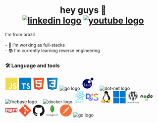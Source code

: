 ###

<h1 align="center">hey guys 👋
<div align="center">
  <a href="https://www.linkedin.com/in/roniere-marques-b1523b323/"><img src="https://img.shields.io/static/v1?message=LinkedIn&logo=linkedin&label=&color=0077B5&logoColor=white&labelColor=&style=for-the-badge" height="25" alt="linkedin logo"  /></a>
  <a href="https://www.youtube.com/@ronieremarquesjs">
  <img src="https://img.shields.io/static/v1?message=Youtube&logo=youtube&label=&color=FF0000&logoColor=white&labelColor=&style=for-the-badge" height="25" alt="youtube logo"  /></a>
</div>
</h1>

<p align="left">I'm from brazil<br><br>- 🔭 I’m working as full-stacks<br>- 📚 I'm currently learning reverse engineering</p>

###

<h3 align="left">🛠 Language and tools</h3>

###

<div align="left">
  <img src="https://raw.githubusercontent.com/devicons/devicon/6910f0503efdd315c8f9b858234310c06e04d9c0/icons/javascript/javascript-plain.svg" height="40" alt="go logo"  />
  <img src="https://raw.githubusercontent.com/devicons/devicon/6910f0503efdd315c8f9b858234310c06e04d9c0/icons/typescript/typescript-plain.svg" height="40" alt="docker logo"  />
  <img src="https://raw.githubusercontent.com/devicons/devicon/ca28c779441053191ff11710fe24a9e6c23690d6/icons/html5/html5-original.svg" height="40" alt="go logo"  />
  <img src="https://raw.githubusercontent.com/devicons/devicon/ca28c779441053191ff11710fe24a9e6c23690d6/icons/css3/css3-original.svg" height="40" alt="go logo"  />
  <img src="https://cdn.jsdelivr.net/gh/devicons/devicon/icons/go/go-original-wordmark.svg" height="40" alt="go logo"  />
  <img src="https://raw.githubusercontent.com/devicons/devicon/6910f0503efdd315c8f9b858234310c06e04d9c0/icons/lua/lua-original.svg" height="40" alt="go logo"  />
  <img width="12" />
  <img src="https://cdn.jsdelivr.net/gh/devicons/devicon/icons/dot-net/dot-net-plain-wordmark.svg" height="40" alt="dot-net logo"  />
  <img width="12" />
  <img src="https://cdn.jsdelivr.net/gh/devicons/devicon/icons/firebase/firebase-plain-wordmark.svg" height="40" alt="firebase logo"  />
  <img width="12" />
  <img src="https://cdn.jsdelivr.net/gh/devicons/devicon/icons/docker/docker-plain-wordmark.svg" height="40" alt="docker logo"  />
  <img src="https://raw.githubusercontent.com/devicons/devicon/6910f0503efdd315c8f9b858234310c06e04d9c0/icons/react/react-original-wordmark.svg" height="40" alt="docker logo"  /><img src="https://raw.githubusercontent.com/devicons/devicon/ca28c779441053191ff11710fe24a9e6c23690d6/icons/discordjs/discordjs-original.svg" height="40" alt="docker logo"  />
  <img src="https://raw.githubusercontent.com/devicons/devicon/6910f0503efdd315c8f9b858234310c06e04d9c0/icons/linux/linux-original.svg" height="40" alt="go logo"  />
  <img src="https://raw.githubusercontent.com/devicons/devicon/ca28c779441053191ff11710fe24a9e6c23690d6/icons/windows11/windows11-original.svg" height="40" alt="go logo"  />
  <img src="https://raw.githubusercontent.com/devicons/devicon/ca28c779441053191ff11710fe24a9e6c23690d6/icons/wordpress/wordpress-original.svg" height="40" alt="go logo"  />
  <img src="https://raw.githubusercontent.com/devicons/devicon/ca28c779441053191ff11710fe24a9e6c23690d6/icons/nodejs/nodejs-original-wordmark.svg" height="40" alt="go logo"  />
  <img src="https://raw.githubusercontent.com/devicons/devicon/ca28c779441053191ff11710fe24a9e6c23690d6/icons/npm/npm-original-wordmark.svg" height="40" alt="go logo"  />
  <img src="https://raw.githubusercontent.com/devicons/devicon/ca28c779441053191ff11710fe24a9e6c23690d6/icons/git/git-original.svg" height="40" alt="go logo"  />
  <img src="https://raw.githubusercontent.com/devicons/devicon/ca28c779441053191ff11710fe24a9e6c23690d6/icons/github/github-original.svg" height="40" alt="go logo"  />
  <img src="https://raw.githubusercontent.com/devicons/devicon/ca28c779441053191ff11710fe24a9e6c23690d6/icons/mongodb/mongodb-original-wordmark.svg" height="40" alt="go logo"  />
  <img src="https://raw.githubusercontent.com/devicons/devicon/ca28c779441053191ff11710fe24a9e6c23690d6/icons/postman/postman-original.svg" height="40" alt="go logo"  />
  <img src="https://upload.wikimedia.org/wikipedia/commons/thumb/5/53/N8n-logo-new.svg/2560px-N8n-logo-new.svg.png" height="40" alt="go logo"  />
  
</div>

